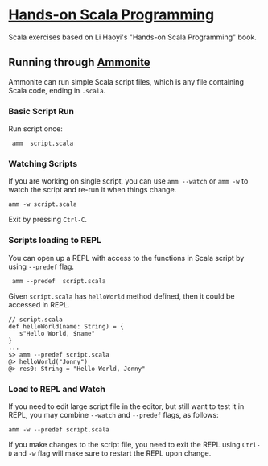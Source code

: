 # [Hands-on Scala Programming][handsonbook]
Scala exercises based on Li Haoyi's "Hands-on Scala Programming" book. 

## Running through [Ammonite][ammonite]
Ammonite can run simple Scala script files, which is any file containing Scala code, ending in `.scala`.

### Basic Script Run
Run script once:

```
 amm  script.scala
```

### Watching Scripts
If you are working on single script, you can use `amm --watch` or `amm -w` to watch the script and re-run it when things change.

```
amm -w script.scala
```
Exit by pressing `Ctrl-C`.

### Scripts loading to REPL
You can open up a REPL with access to the functions in Scala script by using `--predef` flag.

```
 amm --predef  script.scala
```

Given `script.scala` has `helloWorld` method defined, then it could be accessed in REPL.

```
// script.scala
def helloWorld(name: String) = {
   s"Hello World, $name"
}
...
$> amm --predef script.scala
@> helloWorld("Jonny")
@> res0: String = "Hello World, Jonny"
``` 

### Load to REPL and Watch
If you need to edit large script file in the editor, but still want to test it in REPL, you may combine `--watch` and `--predef` flags, as follows:

```
amm -w --predef script.scala
```

If you make changes to the script file, you need to exit the REPL using `Ctrl-D` and `-w` flag will make sure to restart the REPL upon change. 




[handsonbook]: https://www.handsonscala.com
[ammonite]: https://ammonite.io/




